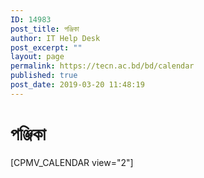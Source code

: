 ```yaml
---
ID: 14983
post_title: পঞ্জিকা
author: IT Help Desk
post_excerpt: ""
layout: page
permalink: https://tecn.ac.bd/bd/calendar
published: true
post_date: 2019-03-20 11:48:19
---
```

<h1>পঞ্জিকা</h1>
[CPMV_CALENDAR view="2"]